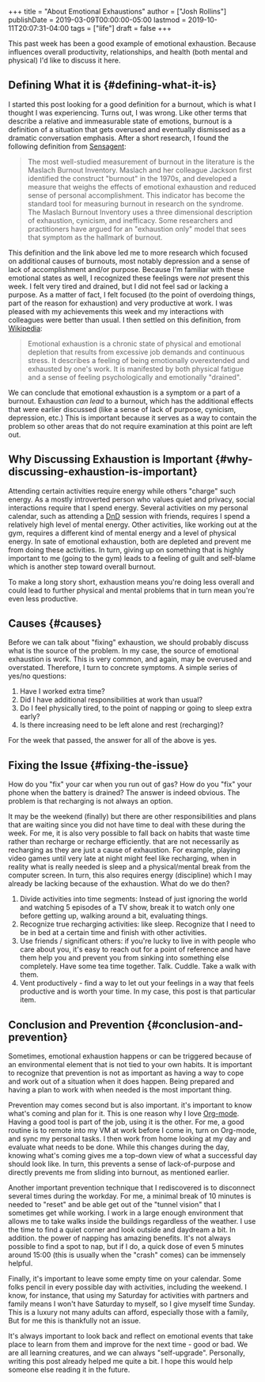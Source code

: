 +++
title = "About Emotional Exhaustions"
author = ["Josh Rollins"]
publishDate = 2019-03-09T00:00:00-05:00
lastmod = 2019-10-11T20:07:31-04:00
tags = ["life"]
draft = false
+++

This past week has been a good example of emotional exhaustion. Because influences overall productivity, relationships, and health (both mental and physical) I'd like to discuss it here.

<!--more-->


## Defining What it is {#defining-what-it-is}

I started this post looking for a good definition for a burnout, which is what I thought I was experiencing. Turns out, I was wrong. Like other terms that describe a relative and immeasurable state of emotions, burnout is a definition of a situation that gets overused and eventually dismissed as a dramatic conversation emphasis. After a short research, I found the following definition from [Sensagent](http://dictionary.sensagent.com/):

> The most well-studied measurement of burnout in the literature is the Maslach Burnout Inventory. Maslach and her colleague Jackson first identified the construct "burnout" in the 1970s, and developed a measure that weighs the effects of emotional exhaustion and reduced sense of personal accomplishment. This indicator has become the standard tool for measuring burnout in research on the syndrome. The Maslach Burnout Inventory uses a three dimensional description of exhaustion, cynicism, and inefficacy. Some researchers and practitioners have argued for an "exhaustion only" model that sees that symptom as the hallmark of burnout.

This definition and the link above led me to more research which focused on additional causes of burnouts, most notably depression and a sense of lack of accomplishment and/or purpose. Because I'm familiar with these emotional states as well, I recognized these feelings were _not_ present this week. I felt very tired and drained, but I did not feel sad or lacking a purpose. As a matter of fact, I felt focused (to the point of overdoing things, part of the reason for exhaustion) and very productive at work. I was pleased with my achievements this week and my interactions with colleagues were better than usual.
I then settled on this definition, from [Wikipedia](https://en.wikipedia.org/wiki/Emotional%5Fexhaustion):

> Emotional exhaustion is a chronic state of physical and emotional depletion that results from excessive job demands and continuous stress. It describes a feeling of being emotionally overextended and exhausted by one's work. It is manifested by both physical fatigue and a sense of feeling psychologically and emotionally "drained".

We can conclude that emotional exhaustion is a symptom or a part of a burnout. Exhaustion _can lead_ to a burnout, which has the additional effects that were earlier discussed (like a sense of lack of purpose, cynicism, depression, etc.) This is important because it serves as a way to contain the problem so other areas that do not require examination at this point are left out.


## Why Discussing Exhaustion is Important {#why-discussing-exhaustion-is-important}

Attending certain activities require energy while others "charge" such energy. As a mostly introverted person who values quiet and privacy, social interactions require that I spend energy. Several activities on my personal calendar, such as attending a [DnD](https://en.wikipedia.org/wiki/Dungeons%5F&%5FDragons) session with friends, requires I spend a relatively high level of mental energy. Other activities, like working out at the gym, requires a different kind of mental energy and a level of physical energy. In sate of emotional exhaustion, both are depleted and prevent me from doing these activities. In turn, giving up on something that is highly important to me (going to the gym) leads to a feeling of guilt and self-blame which is another step toward overall burnout.

To make a long story short, exhaustion means you're doing less overall and could lead to further physical and mental problems that in turn mean you're even less productive.


## Causes {#causes}

Before we can talk about "fixing" exhaustion, we should probably discuss what is the source of the problem. In my case, the source of emotional exhaustion is work. This is very common, and again, may be overused and overstated. Therefore, I turn to concrete symptoms. A simple series of yes/no questions:

1.  Have I worked extra time?
2.  Did I have additional responsibilities at work than usual?
3.  Do I feel physically tired, to the point of napping or going to sleep extra early?
4.  Is there increasing need to be left alone and rest (recharging)?

For the week that passed, the answer for all of the above is yes.


## Fixing the Issue {#fixing-the-issue}

How do you "fix" your car when you run out of gas? How do you "fix" your phone when the battery is drained? The answer is indeed obvious. The problem is that recharging is not always an option.

It may be the weekend (finally) but there are other responsibilities and plans that are waiting since you did not have time to deal with these during the week. For me, it is also very possible to fall back on habits that waste time rather than recharge or recharge efficiently. that are not necessarily as recharging as they are just a cause of exhaustion. For example, playing video games until very late at night might feel like recharging, when in reality what is really needed is sleep and a physical/mental break from the computer screen. In turn, this also requires energy (discipline) which I may already be lacking because of the exhaustion. What do we do then?

1.  Divide activities into time segments: Instead of just ignoring the world and watching 5 episodes of a TV show, break it to watch only one before getting up, walking around a bit, evaluating things.
2.  Recognize true recharging activities: like sleep. Recognize that I need to be in bed at a certain time and finish with other activities.
3.  Use friends / significant others: if you're lucky to live in with people who care about you, it's easy to reach out for a point of reference and have them help you and prevent you from sinking into something else completely. Have some tea time together. Talk. Cuddle. Take a walk with them.
4.  Vent productively - find a way to let out your feelings in a way that feels productive and is worth your time. In my case, this post is that particular item.


## Conclusion and Prevention {#conclusion-and-prevention}

Sometimes, emotional exhaustion happens or can be triggered because of an environmental element that is not tied to your own habits. It is important to recognize that prevention is not as important as having a way to cope and work out of a situation when it does happen. Being prepared and having a plan to work with when needed is the most important thing.

Prevention may comes second but is also important. it's important to know what's coming and plan for it. This is one reason why I love [Org-mode](https://en.wikipedia.org/wiki/Org-mode). Having a good tool is part of the job, using it is the other. For me, a good routine is to remote into my VM at work before I come in, turn on Org-mode, and sync my personal tasks. I then work from home looking at my day and evaluate what needs to be done. While this changes during the day, knowing what's coming gives me a top-down view of what a successful day should look like. In turn, this prevents a sense of lack-of-purpose and directly prevents me from sliding into burnout, as mentioned earlier.

Another important prevention technique that I rediscovered is to disconnect several times during the workday. For me, a minimal break of 10 minutes is needed to "reset" and be able get out of the "tunnel vision" that I sometimes get while working. I work in a large enough environment that allows me to take walks inside the buildings regardless of the weather. I use the time to find a quiet corner and look outside and daydream a bit. In addition. the power of napping has amazing benefits. It's not always possible to find a spot to nap, but if I do, a quick dose of even 5 minutes around 15:00 (this is usually when the "crash" comes) can be immensely helpful.

Finally, it's important to leave some empty time on your calendar. Some folks pencil in every possible day with activities, including the weekend. I know, for instance, that using my Saturday for activities with partners and family means I won't have Saturday to myself, so I give myself time Sunday. This is a luxury not many adults can afford, especially those with a family, But for me this is thankfully not an issue.

It's always important to look back and reflect on emotional events that take place to learn from them and improve for the next time - good or bad. We are all learning creatures, and we can always "self-upgrade". Personally, writing this post already helped me quite a bit. I hope this would help someone else reading it in the future.